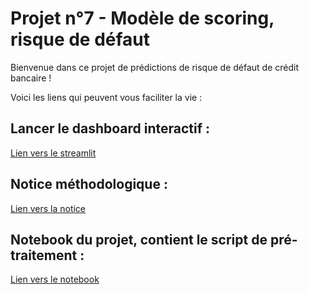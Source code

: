 # Projet n°7 - Modèle de scoring, risque de défaut

Bienvenue dans ce projet de prédictions de risque de défaut de crédit bancaire !

Voici les liens qui peuvent vous faciliter la vie : 

## Lancer le dashboard interactif :

[Lien vers le streamlit](https://share.streamlit.io/anvil-late/default_risk_prediction/main/streamlit_app_github.py)

## Notice méthodologique :

[Lien vers la notice](https://nbviewer.jupyter.org/github/Anvil-Late/Default_risk_prediction/blob/main/Note%20M%C3%A9thodologique.ipynb)

## Notebook du projet, contient le script de pré-traitement :

[Lien vers le notebook](https://nbviewer.jupyter.org/github/Anvil-Late/Default_risk_prediction/blob/main/Projet%207.ipynb)
